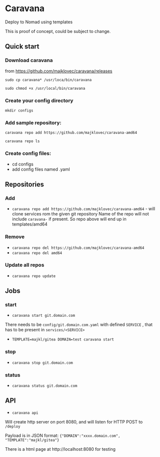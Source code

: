 # Caravana

Deploy to Nomad using templates

This is proof of concept, could be subject to change.

## Quick start

### Download caravana 

from https://github.com/majklovec/caravana/releases

 `sudo cp caravana* /usr/loca/bin/caravana`

 `sudo chmod +x /usr/local/bin/caravana`

### Create your config directory

 `mkdir configs`

### Add sample repository:

 `caravana repo add https://github.com/majklovec/caravana-amd64`

 `caravana repo ls`

### Create config files:

* cd configs
* add config files named <domain>.yaml

## Repositories

### Add

* `caravana repo add https://github.com/majklovec/caravana-amd64` - will clone services rom the given git repository
Name of the repo will not include `caravana-` if present. So repo above will end up in templates/amd64

### Remove

* `caravana repo del https://github.com/majklovec/caravana-amd64`
* `caravana repo del amd64`

### Update all repos

* `caravana repo update`

## Jobs

### start

* `caravana start git.domain.com`

There needs to be `config/git.domain.com.yaml` with defined `SERVICE` , that has to be present in `services/<SERVICE>`

* `TEMPLATE=majkl/gitea DOMAIN=test caravana start`

### stop

* `caravana stop git.domain.com`

### status

* `caravana status git.domain.com`

## API

* `caravana api`

Will create http server on port 8080, and will listen for HTTP POST to `/deploy`

Payload is in JSON format: `{"DOMAIN":"xxxx.domain.com", "TEMPLATE":"majkl/gitea"}`

There is a html page at http://localhost:8080 for testing
